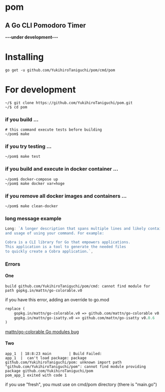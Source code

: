 # **pom**

## A Go CLI Pomodoro Timer

**---under development---**

# Installing
```shell
go get -u github.com/YukihiroTaniguchi/pom/cmd/pom
```

# For development

```shell
~/$ git clone https://github.com/YukihiroTaniguchi/pom.git
~/$ cd pom
```

### if you build ...

```shell
# this command execute tests before building
~/pom$ make
```

### if you try testing ...
```shell
~/pom$ make test
```

### if you build and execute in docker container ...
```shell
~/pom$ docker-compose up
~/pom$ make docker var=hoge
```

### if you remove all docker images and containers ...
```shell
~/pom$ make clean-docker
```

### long message example
```go
Long: `A longer description that spans multiple lines and likely contains examples
and usage of using your command. For example:

Cobra is a CLI library for Go that empowers applications.
This application is a tool to generate the needed files
to quickly create a Cobra application.`,
```

### Errors

#### One
```shell
build github.com/YukihiroTaniguchi/pom/cmd: cannot find module for path gopkg.in/mattn/go-colorable.v0
```
if you have this error, adding an override to go.mod
```go.mod
replace (
	gopkg.in/mattn/go-colorable.v0 => github.com/mattn/go-colorable v0.1.0
	gopkg.in/mattn/go-isatty.v0 => github.com/mattn/go-isatty v0.0.6
)
```
[mattn/go-colorable Go modules bug](https://github.com/mattn/go-colorable/issues/35)


#### Two
```shell
app_1  | 18:8:23 main        | Build Failed:
app_1  |  can't load package: package github.com/YukihiroTaniguchi/pom: unknown import path "github.com/YukihiroTaniguchi/pom": cannot find module providing package github.com/YukihiroTaniguchi/pom
pom_app_1 exited with code 1
```
if you use "fresh", you must use on cmd/pom directory (there is "main.go")
